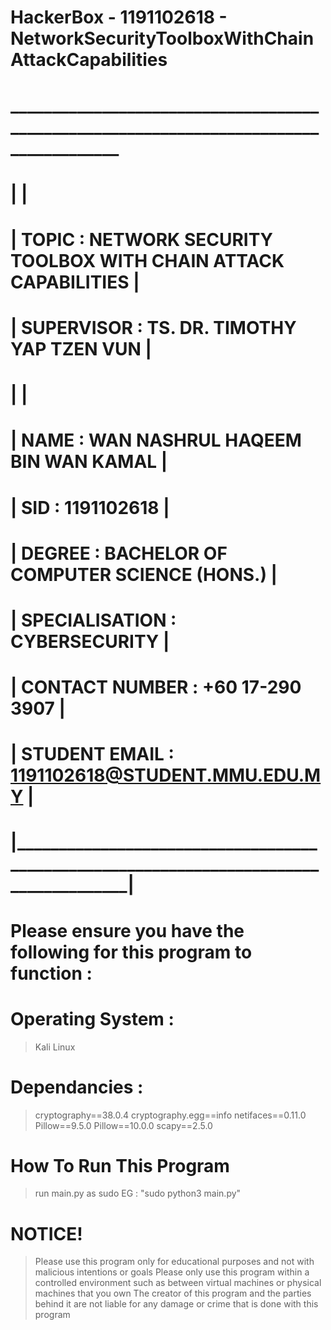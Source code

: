

# HackerBox - 1191102618 - NetworkSecurityToolboxWithChainAttackCapabilities

#  _______________________________________________________________________________________
# |											                                              |
# |	TOPIC		    :	NETWORK SECURITY TOOLBOX WITH CHAIN ATTACK CAPABILITIES	          |
# |	SUPERVISOR	    :	TS. DR. TIMOTHY YAP TZEN VUN    		                          |
# |											                                              |
# |	NAME		    :	WAN NASHRUL HAQEEM BIN WAN KAMAL			                      |
# |	SID		        :	1191102618		 				                                  |
# |	DEGREE		    :	BACHELOR OF COMPUTER SCIENCE (HONS.)			                  |
# |	SPECIALISATION	:	CYBERSECURITY						                              |
# |	CONTACT NUMBER	:	+60 17-290 3907						                              |
# |	STUDENT EMAIL	:	1191102618@STUDENT.MMU.EDU.MY				                      |
# |_______________________________________________________________________________________|

# Please ensure you have the following for this program to function :
# Operating System :
> Kali Linux
# Dependancies :
> cryptography==38.0.4
> cryptography.egg==info
> netifaces==0.11.0
> Pillow==9.5.0
> Pillow==10.0.0
> scapy==2.5.0

# How To Run This Program
> run main.py as sudo
> EG : "sudo python3 main.py"

# NOTICE!
> Please use this program only for educational purposes and not with malicious intentions or goals
> Please only use this program within a controlled environment such as between virtual machines or physical machines that you own
> The creator of this program and the parties behind it are not liable for any damage or crime that is done with this program